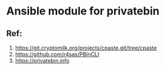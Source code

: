 
# Ansible module for privatebin

## Ref: 
1. https://git.cryptomilk.org/projects/cpaste.git/tree/cpaste
2. https://github.com/r4sas/PBinCLI
3. https://privatebin.info
